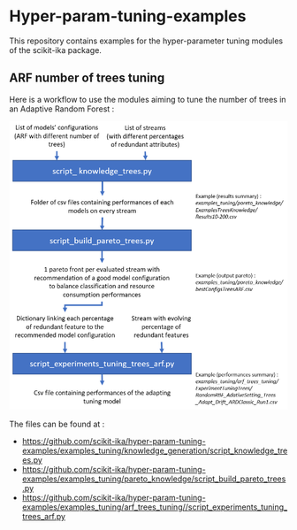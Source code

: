 # Hyper-param-tuning-examples
This repository contains examples for the hyper-parameter tuning modules of the scikit-ika package. 

## ARF number of trees tuning
Here is a workflow to use the modules aiming to tune the number of trees in an Adaptive Random Forest :

![treesWorkflow](https://github.com/scikit-ika/hyper-param-tuning-examples/blob/master/images/workflow_ARF_ntrees_tuning.png?&raw=true)

The files can be found at : 
* https://github.com/scikit-ika/hyper-param-tuning-examples/examples_tuning/knowledge_generation/script_knowledge_trees.py
* https://github.com/scikit-ika/hyper-param-tuning-examples/examples_tuning/pareto_knowledge/script_build_pareto_trees.py
* https://github.com/scikit-ika/hyper-param-tuning-examples/examples_tuning/arf_trees_tuning//script_experiments_tuning_trees_arf.py
